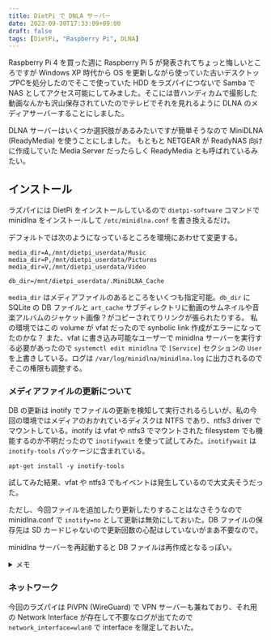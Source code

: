```yaml
---
title: DietPi で DNLA サーバー
date: 2023-09-30T17:33:09+09:00
draft: false
tags: [DietPi, "Raspberry Pi", DLNA]
---
```


Raspberry Pi 4 を買った週に Raspberry Pi 5 が発表されてちょっと悔しいところですが Windows XP 時代から OS を更新しながら使っていた古いデスクトップPCを処分したのでそこで使っていた HDD をラズパイにつないで Samba で NAS としてアクセス可能にしてみました。そこには昔ハンディカムで撮影した動画なんかも沢山保存されていたのでテレビでそれを見れるように DLNA のメディアサーバーすることにしました。

DLNA サーバーはいくつか選択肢があるみたいですが簡単そうなので MiniDLNA (ReadyMedia) を使うことにしました。
もともと NETGEAR が ReadyNAS 向けに作成していた Media Server だったらしく ReadyMedia とも呼ばれているみたい。

## インストール

ラズパイには DietPi をインストールしているので `dietpi-software` コマンドで
minidlna をインストールして `/etc/minidlna.conf` を書き換えるだけ。

デフォルトでは次のようになっているところを環境にあわせて変更する。

```
media_dir=A,/mnt/dietpi_userdata/Music
media_dir=P,/mnt/dietpi_userdata/Pictures
media_dir=V,/mnt/dietpi_userdata/Video

db_dir=/mnt/dietpi_userdata/.MiniDLNA_Cache
```

`media_dir` はメディアファイルのあるところをいくつも指定可能。`db_dir` に SQLite の DB ファイルと `art_cache` サブディレクトリに動画のサムネイルや音楽アルバムのジャケット画像？がコピーされてりリンクが張られたりする。
私の環境ではこの volume が vfat だったので synbolic link 作成がエラーになってたのかな？
また、vfat に書き込み可能なユーザーで minidlna サーバーを実行する必要があったので `systemctl edit minidlna` で `[Service]` セクションの `User` を上書きしている。ログは `/var/log/minidlna/minidlna.log` に出力されるのでそこの権限も調整する。

### メディアファイルの更新について

DB の更新は inotify でファイルの更新を検知して実行されるらしいが、私の今回の環境ではメディアのおかれているディスクは NTFS であり、ntfs3 driver でマウントしている。inotify は vfat や ntfs3 でマウントされた filesystem でも機能するのか不明だったので `inotifywait` を使って試してみた。`inotifywait` は `inotify-tools` パッケージに含まれている。

```
apt-get install -y inotify-tools
```

試してみた結果、vfat や ntfs3 でもイベントは発生しているので大丈夫そうだった。

ただし、今回ファイルを追加したり更新したりすることはなさそうなので minidlna.conf で `inotify=no` として更新は無効にしておいた。DB ファイルの保存先は SD カードじゃないので更新回数の心配はしていないがまあ不要なので。

minidlna サーバーを再起動すると DB ファイルは再作成となるっぽい。

<details>
<summary>メモ</summary>

ところで、今回 `/etc/fstab` に次のように書いたが

```
PARTUUID=3081ae75-01 /mnt/extra_data vfat noatime,lazytime,iocharset=utf8,codepage=932,uid=1000,gid=1000 0 2
PARTUUID=40d055f5-85fb-4205-8d91-62d36967ed5c /mnt/desktop ntfs3 noatime,lazytime,iocharset=utf8,uid=1000,gid=1000 0 2
```

`PARTUUID` は lsblk コマンドで確認することができる

```
# lsblk -o NAME,SIZE,TYPE,PTTYPE,FSTYPE,PARTUUID,MOUNTPOINTS
NAME          SIZE TYPE PTTYPE FSTYPE PARTUUID                             MOUNTPOINTS
sda         465.8G disk dos
└─sda1      465.8G part dos    vfat   3081ae75-01                          /mnt/extra_data
sdb           1.8T disk gpt
├─sdb1        128M part gpt           30580f1c-edb5-4418-891d-fc0c1f268d06
└─sdb2        1.8T part gpt    ntfs   40d055f5-85fb-4205-8d91-62d36967ed5c /mnt/desktop
mmcblk0      28.8G disk dos
├─mmcblk0p1   128M part dos    vfat   6d9e65d5-01                          /boot
└─mmcblk0p2  28.7G part dos    ext4   6d9e65d5-02                          /
```

また ntfs3 module は load されていなかったので `/etc/modules` に追加した

```
# /etc/modules: kernel modules to load at boot time.
#
# This file contains the names of kernel modules that should be loaded
# at boot time, one per line. Lines beginning with "#" are ignored.
# Parameters can be specified after the module name.
ntfs3
```

</details>

### ネットワーク

今回のラズパイは PiVPN (WireGuard) で VPN サーバーも兼ねており、それ用の Network Interface が存在して不要なログが出てたので `network_interface=wlan0` で interface を限定しておいた。
